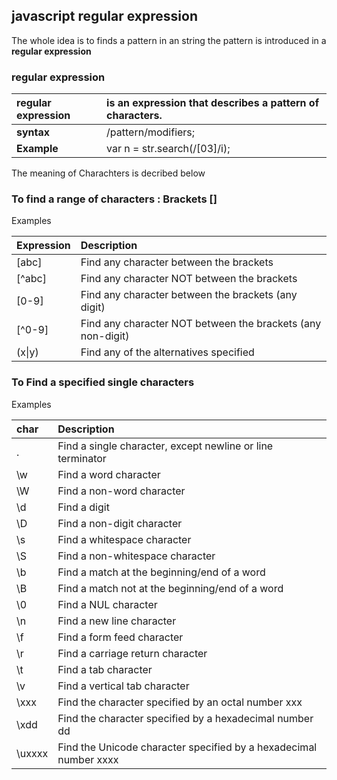 ## javascript regular expression
The whole idea is to finds a pattern in an string
the pattern is introduced in a __regular expression__
### __regular expression__


| __regular expression__  | is an expression that describes a pattern of characters. |
| :------------- |:------------- |
| __syntax__  | /pattern/modifiers;  |
| __Example__ | var n = str.search(/[03]/i); |


The meaning of Charachters is decribed below

### To find a range of characters : __Brackets__ []
Examples

| Expression  | Description |
| :------------- |:-------------|
| [abc] | Find any character between the brackets |
| [^abc] | Find any character NOT between the brackets |
| [0-9]  | Find any character between the brackets (any digit) |
| [^0-9] | Find any character NOT between the brackets (any non-digit) |
| (x\|y) | Find any of the alternatives specified |

### To Find a specified single characters
Examples

| char  | Description  |
|:----- |:------------ |
| . 	| Find a single character, except newline or line terminator |
| \w 	| Find a word character |
| \W 	| Find a non-word character |
| \d 	| Find a digit |
| \D 	| Find a non-digit character |
| \s 	| Find a whitespace character |
| \S 	| Find a non-whitespace character |
| \b 	| Find a match at the beginning/end of a word |
| \B 	| Find a match not at the beginning/end of a word |
| \0 	| Find a NUL character |
| \n 	| Find a new line character |
| \f  | Find a form feed character |
| \r 	| Find a carriage return character |
| \t 	| Find a tab character |
| \v  | Find a vertical tab character |
| \xxx  | Find the character specified by an octal number xxx |
| \xdd 	| Find the character specified by a hexadecimal number dd |
| \uxxxx 	| Find the Unicode character specified by a hexadecimal number xxxx |
